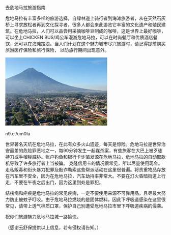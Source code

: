 去危地马拉旅游指南


危地马拉有丰富多样的旅游选择，自绿林道上骑行者到海滩旅游者，从在天然石灰桥上寻求放松者再到文化探寻者，很多人都会来此游览它丰富的文化遗产和殖民建筑。在危地马拉，人们可以品尝用采摘咖啡豆制成的咖啡，这是世界上最好咖啡，
可以坐上CHICKEN BUS/鸡公车漫游危地马拉，可以在时尚餐厅和优质酒店餐饮，还可以在海滩踏浪。当人们计划在这个魅力城市尽兴旅游时，请记得提前购买旅游医疗保险和旅行保险， 以防旅行期间出现意外。


![去危地马拉旅游指南](https://github.com/ywangnccu/ywang/blob/main/images/Guatemala.jpg)

n9.cl/um0lu

世界著名天坑在危地马拉，在此有众多火山遗迹，每天是惊险。危地马拉是世界治安最差的危险罪恶地之一，每90分钟发生一起谋杀案，有些旅客在大巴上被歹徒持刀或手榴弹威胁。账户钓鱼和银行卡诈骗发源在危地马拉，危地马拉的自动取款机导致了许多旅行者上当被骗。
克隆信用卡的情况很常见，所以尽量使用现金。走私贩毒和街头暴力犯罪及敲诈勒索这些帮派活动在这里很普遍。将贵重物品存放在汽车里不安全，因为在危地马拉，汽车劫持率非常大。不要在灯火昏暗街道上行走，不要在午夜之后出门，因为这里到处是罪犯。

结核病和疟疾是危地马拉的常见疾病，一定不要使用来源不可靠用品，且尽最大努力防止被蚊子叮咬。由于危地马拉燃烧的是固体燃料，因此下呼吸道感染在这里很常见，请带上透气棉质口罩，保护自己别遭受危地马拉市里下呼吸道疾病的侵袭。

祝你们旅游魅力危地马拉城一路愉快。


（感谢云舒保提供以上信息，若有侵权请告知。）
